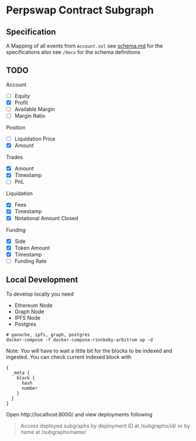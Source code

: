 # Perpswap Contract Subgraph

## Specification
A Mapping of all events from `Account.sol` see [schema.md](https://github.com/rage-trade/perpswap-subgraph/blob/main/schema.md) for the specifications also see `/docs` for the schema definitions

## TODO
Account
- [ ] Equity
- [x] Profit
- [ ] Available Margin
- [ ] Margin Ratio

Position
- [ ] Liquidation Price
- [x] Amount

Trades
- [x] Amount
- [x] Timestamp
- [ ] PnL

Liquidation
- [x] Fees
- [x] Timestamp
- [x] Notational Amount Closed

Funding
- [x] Side
- [x] Token Amount
- [x] Timestamp
- [ ] Funding Rate

## Local Development
To develop locally you need
- Ethereum Node
- Graph Node
- IPFS Node
- Postgres

```
# ganache, ipfs, graph, postgres
docker-compose -f docker-compose-rinnkeby-arbitrum up -d
```

Note: You will have to wait a little bit for the blocks to be indexed and ingested. You can check current indexed block with
```
{
  _meta {
    block {
      hash
      number
    }
  }
}
```

Open http://localhost:8000/ and view deployments following

> Access deployed subgraphs by deployment ID at /subgraphs/id/<ID> or by name at /subgraphs/name/<NAME>
